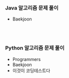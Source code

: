 ### Java 알고리즘 문제 풀이
- Baekjoon

<br><br>

### Python 알고리즘 문제 풀이
- Programmers
- Baekjoon
- 이것이 코딩테스트다


